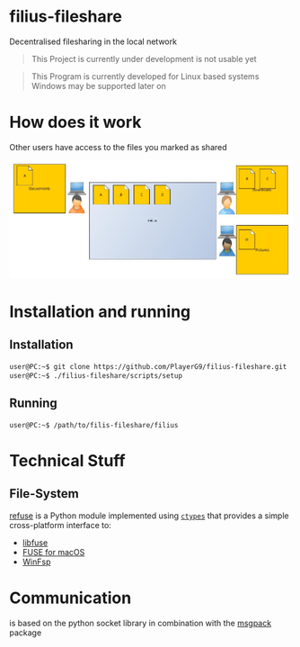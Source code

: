 # filius-fileshare
Decentralised filesharing in the local network

> This Project is currently under development is not usable yet

> This Program is currently developed for Linux based systems  
> Windows may be supported later on

# How does it work

Other users have access to the files you marked as shared

![](README.assets/how-does-it-work.jpg)

# Installation and running

## Installation

```commandline
user@PC:~$ git clone https://github.com/PlayerG9/filius-fileshare.git
user@PC:~$ ./filius-fileshare/scripts/setup
```

## Running

```commandline
user@PC:~$ /path/to/filis-fileshare/filius
```

# Technical Stuff

## File-System
[refuse](https://github.com/pleiszenburg/refuse) is a Python module implemented using [`ctypes`](https://docs.python.org/3/library/ctypes.html) that provides a simple cross-platform interface to:

- [libfuse](https://github.com/libfuse/libfuse)
- [FUSE for macOS](https://osxfuse.github.io/)
- [WinFsp](https://github.com/billziss-gh/winfsp)

# Communication

is based on the python socket library in combination with the [msgpack](https://msgpack.org/) package
